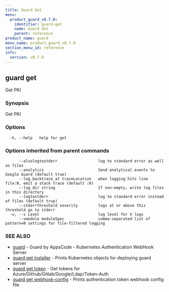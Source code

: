 ```yaml
---
title: Guard Get
menu:
  product_guard_v0.7.0:
    identifier: guard-get
    name: Guard Get
    parent: reference
product_name: guard
menu_name: product_guard_v0.7.0
section_menu_id: reference
info:
  version: v0.7.0
---
```


## guard get

Get PKI

### Synopsis

Get PKI

### Options

```
  -h, --help   help for get
```

### Options inherited from parent commands

```
      --alsologtostderr                  log to standard error as well as files
      --analytics                        Send analytical events to Google Guard (default true)
      --log_backtrace_at traceLocation   when logging hits line file:N, emit a stack trace (default :0)
      --log_dir string                   If non-empty, write log files in this directory
      --logtostderr                      log to standard error instead of files (default true)
      --stderrthreshold severity         logs at or above this threshold go to stderr
  -v, --v Level                          log level for V logs
      --vmodule moduleSpec               comma-separated list of pattern=N settings for file-filtered logging
```

### SEE ALSO

* [guard](/products/guard/v0.7.0/reference/guard)	 - Guard by AppsCode - Kubernetes Authentication WebHook Server
* [guard get installer](/products/guard/v0.7.0/reference/guard_get_installer)	 - Prints Kubernetes objects for deploying guard server
* [guard get token](/products/guard/v0.7.0/reference/guard_get_token)	 - Get tokens for Azure/Github/Gitlab/Google/Ldap/Token-Auth
* [guard get webhook-config](/products/guard/v0.7.0/reference/guard_get_webhook-config)	 - Prints authentication token webhook config file

